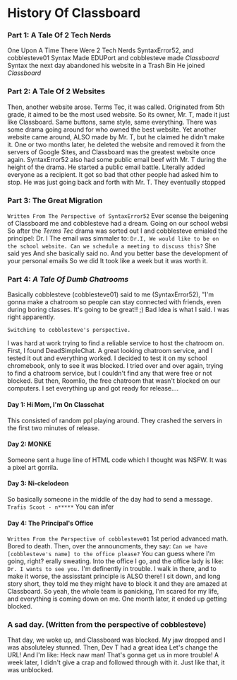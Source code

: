 # History Of Classboard
### Part 1: A Tale Of 2 Tech Nerds
One Upon A Time There Were 2 Tech Nerds
SyntaxError52, and cobblesteve01
Syntax Made EDUPort and cobblesteve made *Classboard*
Syntax the next day abandoned his website in a Trash Bin
He joined *Classboard*
### Part 2: A Tale Of 2 Websites
Then, another website arose. Terms Tec, it was called. Originated from 5th grade, it aimed to be the most used website. So its owner, Mr. T, made it just like Classboard. Same buttons, same style, same everything. There was some drama going around for who owned the best website. Yet another website came around, ALSO made by Mr. T, but he claimed he didn't make it. One or two months later, he deleted the website and removed it from the servers of Google Sites, and Classboard was the greatest website once again.
SyntaxError52 also had some public email beef with Mr. T during the height of the drama. He started a public email battle. Literally added everyone as a recipient. It got so bad that other people had asked him to stop. He was just going back and forth with Mr. T. They eventually stopped 

### Part 3: The Great Migration
```Written From The Perspective of SyntaxError52```
Ever scense the beigening of Classboard me and cobblesteve had a dream.
Going on our school websi
So after the *Terms Tec* drama was sorted out I and cobblesteve emialed the principel: Dr. I 
The email was simmaler to:
```Dr.I, We would like to be on the school website. Can we schedule a meeting to discuss this?```
She said yes
And she basically said no.
And you better base the development of your personal emails
So we did
It took like a week but it was worth it.
### Part 4: *A Tale Of Dumb Chatrooms*
Basically cobblesteve (cobblesteve01) said to me (SyntaxError52), "I'm gonna make a chatroom so people can stay connected with friends, even during boring classes. It's going to be great!! ;)
Bad Idea is what I said.
I was right apparently.

```Switching to cobblesteve's perspective.```

I was hard at work trying to find a reliable service to host the chatroom on. First, I found DeadSimpleChat. A great looking chatroom service, and I tested it out and everything worked. I decided to test it on my school chromebook, only to see it was blocked. I tried over and over again, trying to find a chatroom service, but I couldn't find any that were free or not blocked. But then, Roomlio, the free chatroom that wasn't blocked on our computers. I set everything up and got ready for release....
####  Day 1: Hi Mom, I'm On Classchat
This consisted of random ppl playing around. They crashed the servers in the first two minutes of release.
#### Day 2: MONKE
Someone sent a huge line of HTML code which I thought was NSFW. 
It was a pixel art gorrila.
#### Day 3: Ni-ckelodeon
So basically someone in the middle of the day had to send a message.
```Trafis Scoot - n*****```
You can infer
#### Day 4: The Principal's Office
```Written From the Perspective of cobblesteve01```
1st period advanced math. Bored to death. Then, over the announcments, they say: ```Can we have [cobblesteve's name] to the office please?```
You can guess where I'm going, right?
erally sweating. Into the office I go, and the office lady is like: ```Dr. I wants to see you.``` I'm definently in trouble. I walk in there, and to make it worse, the assisstant principle is ALSO there! I sit down, and long story short, they told me they might have to block it and they are amazed at Classboard. So yeah, the whole team is panicking, I'm scared for my life, and everything is coming down on me. One month later, it ended up getting blocked.
### A sad day. (Written from the perspective of cobblesteve)
That day, we woke up, and Classboard was blocked. My jaw dropped and I was absoluteley stunned. Then, Dev T had a great idea Let's change the URL! And I'm like: Heck naw man! That's gonna get us in more trouble! A week later, I didn't give a crap and followed through with it. Just like that, it was unblocked.